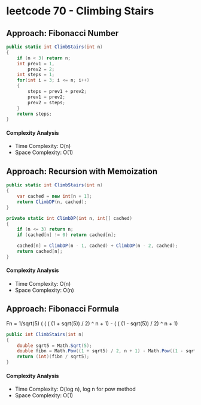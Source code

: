 # leetcode 70 - Climbing Stairs


## Approach: Fibonacci Number
```C#
public static int ClimbStairs(int n)
{
    if (n < 3) return n;
    int prev1 = 1,
        prev2 = 2;
    int steps = 1;
    for(int i = 3; i <= n; i++)
    {
        steps = prev1 + prev2;
        prev1 = prev2;
        prev2 = steps;
    }
    return steps;
}
```
#### Complexity Analysis
* Time Complexity: O(n)
* Space Complexity: O(1)

## Approach: Recursion with Memoization
```C#
public static int ClimbStairs(int n)
{
    var cached = new int[n + 1];
    return ClimbDP(n, cached);
}

private static int ClimbDP(int n, int[] cached)
{
    if (n <= 3) return n;
    if (cached[n] != 0) return cached[n];

    cached[n] = ClimbDP(n - 1, cached) + ClimbDP(n - 2, cached);
    return cached[n];
}
```
#### Complexity Analysis
* Time Complexity: O(n)
* Space Complexity: O(n)


## Approach: Fibonacci Formula

Fn = 1/sqrt(5) ( ( ( (1 + sqrt(5)) / 2) ^ n + 1) - ( ( (1 - sqrt(5)) / 2) ^ n + 1)

```C#
public int ClimbStairs(int n)
{
    double sqrt5 = Math.Sqrt(5);
    double fibn = Math.Pow((1 + sqrt5) / 2, n + 1) - Math.Pow((1 - sqrt5) / 2, n + 1);
    return (int)(fibn / sqrt5);
}
```
#### Complexity Analysis
* Time Complexity: O(log n), log n for pow method
* Space Complexity: O(1)
